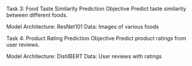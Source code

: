 Task 3: Food Taste Similarity Prediction
Objective
Predict taste similarity between different foods.

Model
Architecture: ResNet101
Data: Images of various foods

Task 4: Product Rating Prediction
Objective
Predict product ratings from user reviews.

Model
Architecture: DistilBERT
Data: User reviews with ratings
